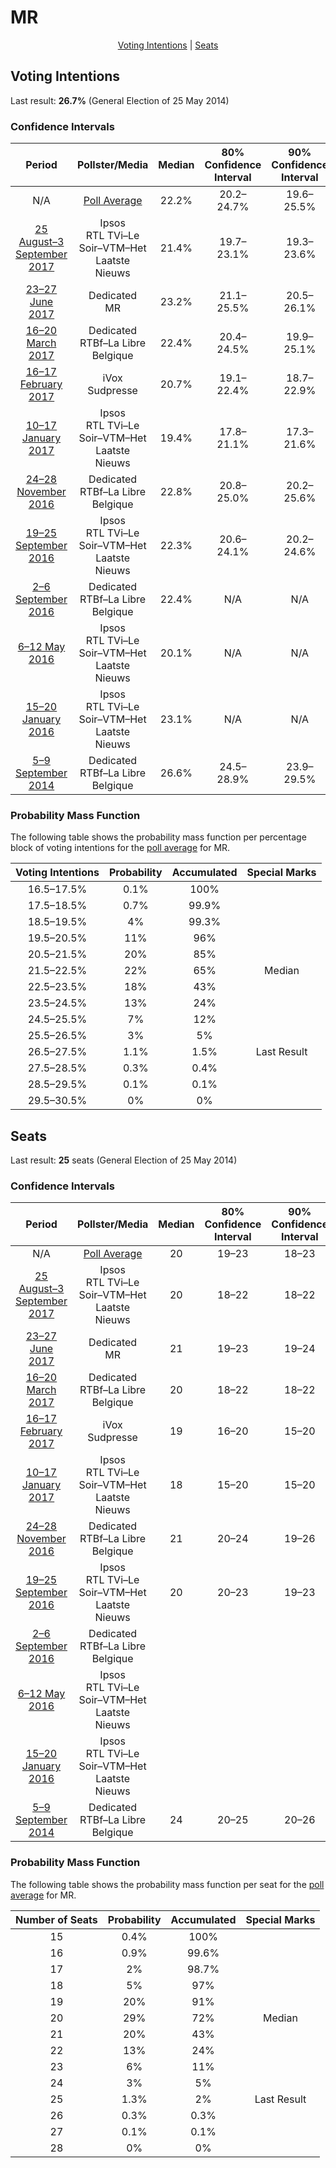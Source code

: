 # MR

<p align="center"><a href="#voting-intentions">Voting Intentions</a> | <a href="#seats">Seats</a></p>

## Voting Intentions

Last result: **26.7%** (General Election of 25 May 2014)

### Confidence Intervals

| Period     | Pollster/Media   | Median | 80% Confidence Interval | 90% Confidence Interval | 95% Confidence Interval | 99% Confidence Interval |
|:----------:|:----------------:|:-----------:|:-----------------------:|:-----------------------:|:-----------------------:|:-----------------------:|
| N/A | [Poll Average](average.html) | 22.2% | 20.2–24.7% | 19.6–25.5% | 19.2–26.1% | 18.4–27.3% |
| [25 August–3 September 2017](2017-09-03-Ipsos.html) | Ipsos <br> RTL TVi–Le Soir–VTM–Het Laatste Nieuws | 21.4% | 19.7–23.1% | 19.3–23.6% | 18.9–24.1% | 18.1–24.9% |
| [23–27 June 2017](2017-06-27-Dedicated.html) | Dedicated <br> MR | 23.2% | 21.1–25.5% | 20.5–26.1% | 20.1–26.7% | 19.1–27.8% |
| [16–20 March 2017](2017-03-20-Dedicated.html) | Dedicated <br> RTBf–La Libre Belgique | 22.4% | 20.4–24.5% | 19.9–25.1% | 19.4–25.7% | 18.5–26.7% |
| [16–17 February 2017](2017-02-17-IVox.html) | iVox <br> Sudpresse | 20.7% | 19.1–22.4% | 18.7–22.9% | 18.3–23.3% | 17.5–24.1% |
| [10–17 January 2017](2017-01-17-Ipsos.html) | Ipsos <br> RTL TVi–Le Soir–VTM–Het Laatste Nieuws | 19.4% | 17.8–21.1% | 17.3–21.6% | 17.0–22.0% | 16.2–22.8% |
| [24–28 November 2016](2016-11-28-Dedicated.html) | Dedicated <br> RTBf–La Libre Belgique | 22.8% | 20.8–25.0% | 20.2–25.6% | 19.7–26.1% | 18.8–27.2% |
| [19–25 September 2016](2016-09-25-Ipsos.html) | Ipsos <br> RTL TVi–Le Soir–VTM–Het Laatste Nieuws | 22.3% | 20.6–24.1% | 20.2–24.6% | 19.8–25.0% | 19.0–25.9% |
| [2–6 September 2016](2016-09-06-Dedicated.html) | Dedicated <br> RTBf–La Libre Belgique | 22.4% | N/A | N/A | N/A | N/A |
| [6–12 May 2016](2016-05-12-Ipsos.html) | Ipsos <br> RTL TVi–Le Soir–VTM–Het Laatste Nieuws | 20.1% | N/A | N/A | N/A | N/A |
| [15–20 January 2016](2016-01-20-Ipsos.html) | Ipsos <br> RTL TVi–Le Soir–VTM–Het Laatste Nieuws | 23.1% | N/A | N/A | N/A | N/A |
| [5–9 September 2014](2014-09-09-Dedicated.html) | Dedicated <br> RTBf–La Libre Belgique | 26.6% | 24.5–28.9% | 23.9–29.5% | 23.4–30.1% | 22.5–31.2% |

### Probability Mass Function

The following table shows the probability mass function per percentage block of voting intentions for the [poll average](average.html) for MR.

| Voting Intentions | Probability | Accumulated | Special Marks |
|:-----------------:|:-----------:|:-----------:|:-------------:|
| 16.5–17.5% | 0.1% | 100% |  |
| 17.5–18.5% | 0.7% | 99.9% |  |
| 18.5–19.5% | 4% | 99.3% |  |
| 19.5–20.5% | 11% | 96% |  |
| 20.5–21.5% | 20% | 85% |  |
| 21.5–22.5% | 22% | 65% | Median |
| 22.5–23.5% | 18% | 43% |  |
| 23.5–24.5% | 13% | 24% |  |
| 24.5–25.5% | 7% | 12% |  |
| 25.5–26.5% | 3% | 5% |  |
| 26.5–27.5% | 1.1% | 1.5% | Last Result |
| 27.5–28.5% | 0.3% | 0.4% |  |
| 28.5–29.5% | 0.1% | 0.1% |  |
| 29.5–30.5% | 0% | 0% |  |


## Seats

Last result: **25** seats (General Election of 25 May 2014)

### Confidence Intervals

| Period     | Pollster/Media   | Median | 80% Confidence Interval | 90% Confidence Interval | 95% Confidence Interval | 99% Confidence Interval |
|:----------:|:----------------:|:------:|:-----------------------:|:-----------------------:|:-----------------------:|:-----------------------:|
| N/A | [Poll Average](average.html) | 20 | 19–23 | 18–23 | 17–24 | 16–25 |
| [25 August–3 September 2017](2017-09-03-Ipsos.html) | Ipsos <br> RTL TVi–Le Soir–VTM–Het Laatste Nieuws | 20 | 18–22 | 18–22 | 17–23 | 16–23 |
| [23–27 June 2017](2017-06-27-Dedicated.html) | Dedicated <br> MR | 21 | 19–23 | 19–24 | 18–25 | 16–26 |
| [16–20 March 2017](2017-03-20-Dedicated.html) | Dedicated <br> RTBf–La Libre Belgique | 20 | 18–22 | 18–22 | 17–22 | 16–25 |
| [16–17 February 2017](2017-02-17-IVox.html) | iVox <br> Sudpresse | 19 | 16–20 | 15–20 | 15–21 | 15–22 |
| [10–17 January 2017](2017-01-17-Ipsos.html) | Ipsos <br> RTL TVi–Le Soir–VTM–Het Laatste Nieuws | 18 | 15–20 | 15–20 | 15–21 | 14–22 |
| [24–28 November 2016](2016-11-28-Dedicated.html) | Dedicated <br> RTBf–La Libre Belgique | 21 | 20–24 | 19–26 | 17–26 | 16–27 |
| [19–25 September 2016](2016-09-25-Ipsos.html) | Ipsos <br> RTL TVi–Le Soir–VTM–Het Laatste Nieuws | 20 | 20–23 | 19–23 | 18–24 | 17–25 |
| [2–6 September 2016](2016-09-06-Dedicated.html) | Dedicated <br> RTBf–La Libre Belgique |  |  |  |  |  |
| [6–12 May 2016](2016-05-12-Ipsos.html) | Ipsos <br> RTL TVi–Le Soir–VTM–Het Laatste Nieuws |  |  |  |  |  |
| [15–20 January 2016](2016-01-20-Ipsos.html) | Ipsos <br> RTL TVi–Le Soir–VTM–Het Laatste Nieuws |  |  |  |  |  |
| [5–9 September 2014](2014-09-09-Dedicated.html) | Dedicated <br> RTBf–La Libre Belgique | 24 | 20–25 | 20–26 | 20–26 | 18–27 |

### Probability Mass Function

The following table shows the probability mass function per seat for the [poll average](average.html) for MR.

| Number of Seats | Probability | Accumulated | Special Marks |
|:---------------:|:-----------:|:-----------:|:-------------:|
| 15 | 0.4% | 100% |  |
| 16 | 0.9% | 99.6% |  |
| 17 | 2% | 98.7% |  |
| 18 | 5% | 97% |  |
| 19 | 20% | 91% |  |
| 20 | 29% | 72% | Median |
| 21 | 20% | 43% |  |
| 22 | 13% | 24% |  |
| 23 | 6% | 11% |  |
| 24 | 3% | 5% |  |
| 25 | 1.3% | 2% | Last Result |
| 26 | 0.3% | 0.3% |  |
| 27 | 0.1% | 0.1% |  |
| 28 | 0% | 0% |  |



